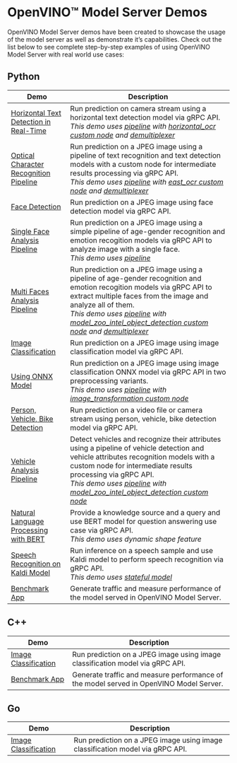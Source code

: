 # OpenVINO™ Model Server Demos

OpenVINO Model Server demos have been created to showcase the usage of the model server as well as demonstrate it’s capabilities. Check out the list below to see complete step-by-step examples of using OpenVINO Model Server with real world use cases:

## Python 
| Demo | Description |
|---|---|
|[Horizontal Text Detection in Real-Time](horizontal_text_detection/python) | Run prediction on camera stream using a horizontal text detection model via gRPC API.<br />_This demo uses [pipeline](../docs/dag_scheduler.md) with [horizontal_ocr custom node](../src/custom_nodes/horizontal_ocr) and [demultiplexer](../docs/demultiplexing.md)_|
|[Optical Character Recognition Pipeline](optical_character_recognition/python) | Run prediction on a JPEG image using a pipeline of text recognition and text detection models with a custom node for intermediate results processing via gRPC API.<br />_This demo uses [pipeline](../docs/dag_scheduler.md) with [east_ocr custom node](../src/custom_nodes/east_ocr) and [demultiplexer](../docs/demultiplexing.md)_|
|[Face Detection](face_detection/python)|Run prediction on a JPEG image using face detection model via gRPC API.|
|[Single Face Analysis Pipeline](single_face_analysis_pipeline/python)|Run prediction on a JPEG image using a simple pipeline of age-gender recognition and emotion recogition models via gRPC API to analyze image with a single face.<br />_This demo uses [pipeline](../docs/dag_scheduler.md)_|
|[Multi Faces Analysis Pipeline](multi_faces_analysis_pipeline/python)|Run prediction on a JPEG image using a pipeline of age-gender recognition and emotion recogition models via gRPC API to extract multiple faces from the image and analyze all of them.<br />_This demo uses [pipeline](../docs/dag_scheduler.md) with [model_zoo_intel_object_detection custom node](../src/custom_nodes/model_zoo_intel_object_detection) and [demultiplexer](../docs/demultiplexing.md)_|
|[Image Classification](image_classification/python)|Run prediction on a JPEG image using image classification model via gRPC API.|
|[Using ONNX Model](using_onnx_model/python)|Run prediction on a JPEG image using image classification ONNX model via gRPC API in two preprocessing variants.<br />_This demo uses [pipeline](../docs/dag_scheduler.md) with [image_transformation custom node](../src/custom_nodes/image_transformation)_|
|[Person, Vehicle, Bike Detection](person_bike_vehicle_detection/python)|Run prediction on a video file or camera stream using person, vehicle, bike detection model via gRPC API.|
|[Vehicle Analysis Pipeline](vehicle_analysis_pipeline/python)|Detect vehicles and recognize their attributes using a pipeline of vehicle detection and vehicle attributes recognition models with a custom node for intermediate results processing via gRPC API.<br />_This demo uses [pipeline](../docs/dag_scheduler.md) with [model_zoo_intel_object_detection custom node](../src/custom_nodes/model_zoo_intel_object_detection)_|
|[Natural Language Processing with BERT](bert_question_answering/python)|Provide a knowledge source and a query and use BERT model for question answering use case via gRPC API.<br />_This demo uses dynamic shape feature_|
|[Speech Recognition on Kaldi Model](speech_recognition_with_kaldi_model/python)|Run inference on a speech sample and use Kaldi model to perform speech recognition via gRPC API.<br />_This demo uses [stateful model](../docs/stateful_models)_|
|[Benchmark App](benchmark/python)|Generate traffic and measure performance of the model served in OpenVINO Model Server.|

## C++
| Demo | Description |
|---|---|
|[Image Classification](image_classification/cpp)|Run prediction on a JPEG image using image classification model via gRPC API.|
|[Benchmark App](benchmark/cpp)|Generate traffic and measure performance of the model served in OpenVINO Model Server.|

## Go
| Demo | Description |
|---|---|
|[Image Classification](image_classification/go)|Run prediction on a JPEG image using image classification model via gRPC API.|